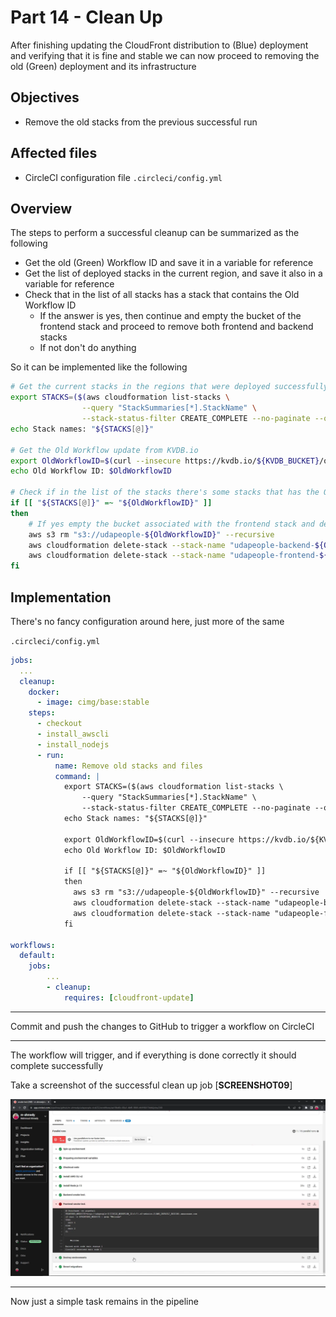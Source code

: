 # Part 14 - Clean Up

After finishing updating the CloudFront distribution to (Blue) deployment and verifying that it is fine and stable we can now proceed to removing the old (Green) deployment and its infrastructure

## Objectives

- Remove the old stacks from the previous successful run

## Affected files

- CircleCI configuration file `.circleci/config.yml`

## Overview

The steps to perform a successful cleanup can be summarized as the following

- Get the old (Green) Workflow ID and save it in a variable for reference
- Get the list of deployed stacks in the current region, and save it also in a variable for reference
- Check that in the list of all stacks has a stack that contains the Old Workflow ID
  - If the answer is yes, then continue and empty the bucket of the frontend stack and proceed to remove both frontend and backend stacks
  - If not don't do anything

So it can be implemented like the following

```sh
# Get the current stacks in the regions that were deployed successfully
export STACKS=($(aws cloudformation list-stacks \
                --query "StackSummaries[*].StackName" \
                --stack-status-filter CREATE_COMPLETE --no-paginate --output text))
echo Stack names: "${STACKS[@]}"

# Get the Old Workflow update from KVDB.io
export OldWorkflowID=$(curl --insecure https://kvdb.io/${KVDB_BUCKET}/old_workflow_id)
echo Old Workflow ID: $OldWorkflowID

# Check if in the list of the stacks there's some stacks that has the Old Worfkflow update in their name
if [[ "${STACKS[@]}" =~ "${OldWorkflowID}" ]]
then
    # If yes empty the bucket associated with the frontend stack and delete the stacks
    aws s3 rm "s3://udapeople-${OldWorkflowID}" --recursive
    aws cloudformation delete-stack --stack-name "udapeople-backend-${OldWorkflowID}"
    aws cloudformation delete-stack --stack-name "udapeople-frontend-${OldWorkflowID}"
fi
```

## Implementation

There's no fancy configuration around here, just more of the same

`.circleci/config.yml`

```yml
jobs:
  ...
  cleanup:
    docker:
      - image: cimg/base:stable
    steps:
      - checkout
      - install_awscli
      - install_nodejs
      - run:
          name: Remove old stacks and files
          command: |
            export STACKS=($(aws cloudformation list-stacks \
                --query "StackSummaries[*].StackName" \
                --stack-status-filter CREATE_COMPLETE --no-paginate --output text))
            echo Stack names: "${STACKS[@]}"

            export OldWorkflowID=$(curl --insecure https://kvdb.io/${KVDB_BUCKET}/old_workflow_id)
            echo Old Workflow ID: $OldWorkflowID

            if [[ "${STACKS[@]}" =~ "${OldWorkflowID}" ]]
            then
              aws s3 rm "s3://udapeople-${OldWorkflowID}" --recursive
              aws cloudformation delete-stack --stack-name "udapeople-backend-${OldWorkflowID}"
              aws cloudformation delete-stack --stack-name "udapeople-frontend-${OldWorkflowID}"
            fi

workflows:
  default:
    jobs:
        ...
        - cleanup:
            requires: [cloudfront-update]
```

---

Commit and push the changes to GitHub to trigger a workflow on CircleCI

---

The workflow will trigger, and if everything is done correctly it should complete successfully

Take a screenshot of the successful clean up job [**SCREENSHOT09**]

![](../assets/Screenshot-6.png)

---

Now just a simple task remains in the pipeline
